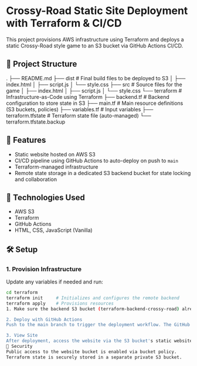 # Crossy-Road Static Site Deployment with Terraform & CI/CD

This project provisions AWS infrastructure using Terraform and deploys a static Crossy-Road style game to an S3 bucket via GitHub Actions CI/CD.

## 📁 Project Structure

.
├── README.md
├── dist # Final build files to be deployed to S3
│ ├── index.html
│ ├── script.js
│ └── style.css
├── src # Source files for the game
│ ├── index.html
│ ├── script.js
│ └── style.css
└── terraform # Infrastructure-as-Code using Terraform
├── backend.tf # Backend configuration to store state in S3
├── main.tf # Main resource definitions (S3 buckets, policies)
├── variables.tf # Input variables
├── terraform.tfstate # Terraform state file (auto-managed)
└── terraform.tfstate.backup

## 🚀 Features

- Static website hosted on AWS S3
- CI/CD pipeline using GitHub Actions to auto-deploy on push to `main`
- Terraform-managed infrastructure
- Remote state storage in a dedicated S3 backend bucket for state locking and collaboration

## 🧰 Technologies Used

- AWS S3
- Terraform
- GitHub Actions
- HTML, CSS, JavaScript (Vanilla)

## 🛠️ Setup

### 1. Provision Infrastructure

Update any variables if needed and run:

```bash
cd terraform
terraform init     # Initializes and configures the remote backend
terraform apply    # Provisions resources
1. Make sure the backend S3 bucket (terraform-backend-crossy-road) already exists if you're using it for state storage.

2. Deploy with GitHub Actions
Push to the main branch to trigger the deployment workflow. The GitHub Actions workflow syncs the ./dist folder to your S3 bucket.

3. View Site
After deployment, access the website via the S3 bucket's static website endpoint (output by Terraform).
🔐 Security
Public access to the website bucket is enabled via bucket policy.
Terraform state is securely stored in a separate private S3 bucket.